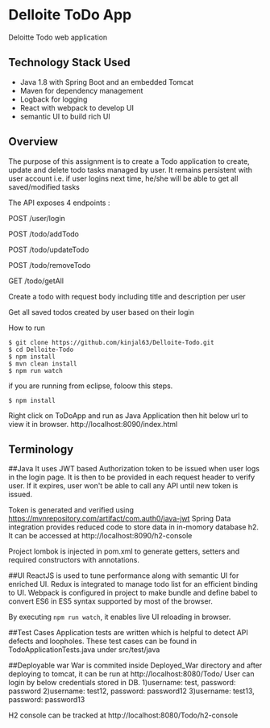 # Delloite ToDo App
Deloitte Todo web application

## Technology Stack Used
* Java 1.8 with Spring Boot and an embedded Tomcat
* Maven for dependency management
* Logback for logging
* React with webpack to develop UI
* semantic UI to build rich UI

## Overview
The purpose of this assignment is to create a Todo application to create, update and delete todo tasks managed by user.
It remains persistent with user account i.e. if user logins next time, he/she will be able to get all saved/modified tasks

The API exposes 4 endpoints :

POST /user/login

POST /todo/addTodo

POST /todo/updateTodo

POST /todo/removeTodo

GET /todo/getAll

Create a todo with request body including title and description per user

Get all saved todos created by user based on their login

How to run
```
$ git clone https://github.com/kinjal63/Delloite-Todo.git
$ cd Delloite-Todo
$ npm install
$ mvn clean install
$ npm run watch
```

if you are running from eclipse, foloow this steps.
```
$ npm install
```
Right click on ToDoApp and run as Java Application then hit below url to view it in browser.
http://localhost:8090/index.html

## Terminology
##Java
It uses JWT based Authorization token to be issued when user logs in the login page. It is then to be provided in each request header to verify user. If it expires, user won't be able to call any API until new token is issued.

Token is generated and verified using https://mvnrepository.com/artifact/com.auth0/java-jwt
Spring Data integration provides reduced code to store data in in-momory database h2. It can be accessed at http://localhost:8090/h2-console

Project lombok is injected in pom.xml to generate getters, setters and required constructors with annotations.

##UI
ReactJS is used to tune performance along with semantic UI for enriched UI.
Redux is integrated to manage todo list for an efficient binding to UI.
Webpack is configured in project to make bundle and define babel to convert ES6 in ES5 syntax supported by most of the browser.

By executing `npm run watch`, it enables live UI reloading in browser.

##Test Cases
Application tests are written which is helpful to detect API defects and loopholes. These test cases can be found in TodoApplicationTests.java under src/test/java

##Deployable war
War is commited inside Deployed_War directory and after deploying to tomcat, it can be run at http://localhost:8080/Todo/
User can login by below credentials stored in DB.
1)username: test, password: password
2)username: test12, password: password12
3)username: test13, password: password13

H2 console can be tracked at http://localhost:8080/Todo/h2-console



